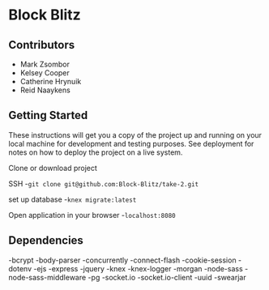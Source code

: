 # Block Blitz

## Contributors
- Mark Zsombor
- Kelsey Cooper
- Catherine Hrynuik
- Reid Naaykens

## Getting Started

  These instructions will get you a copy of the project up and running on your local machine for development and testing purposes. See deployment for notes on how to deploy the project on a live system.

  Clone or download project

  SSH
  -`git clone git@github.com:Block-Blitz/take-2.git`

  set up database
  -`knex migrate:latest`

  Open application in your browser
  -`localhost:8080`





## Dependencies

  -bcrypt
  -body-parser
  -concurrently
  -connect-flash
  -cookie-session
  -dotenv
  -ejs
  -express
  -jquery
  -knex
  -knex-logger
  -morgan
  -node-sass
  -node-sass-middleware
  -pg
  -socket.io
  -socket.io-client
  -uuid
  -swearjar

